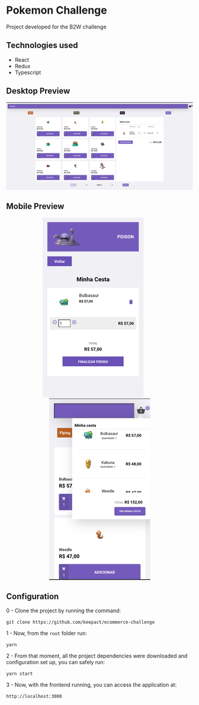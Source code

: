 # Pokemon Challenge

Project developed for the B2W challenge

## Technologies used

- React
- Redux
- Typescript

## Desktop Preview

<p align="center">
  <img alt="GitHub B2W Challenge" src="https://github.com/keepact/ecommerce-challenge/blob/master/src/assets/preview/desktop-home-page.png">
 </p>
 
 ## Mobile Preview

<p align="center">
  <span>
    <img alt="GitHub B2W Challenge" src="https://github.com/keepact/ecommerce-challenge/blob/master/src/assets/preview/mobile-cart-page.png" />
   </span>
  <span>&nbsp;&nbsp;&nbsp;&nbsp;&nbsp;&nbsp;&nbsp;&nbsp;</span>
  <span>
    <img alt="GitHub B2W Challenge" src="https://github.com/keepact/ecommerce-challenge/blob/master/src/assets/preview/mobile-home-page.png" />
   </span
</p>

## Configuration


0 - Clone the project by running the command:

    git clone https://github.com/keepact/ecommerce-challenge

1 - Now, from the ``root`` folder run:

    yarn

2 - From that moment, all the project dependencies were downloaded and configuration set up, you can safely run:

    yarn start
        
3 - Now, with the frontend running, you can access the application at: 

    http://localhost:3000

